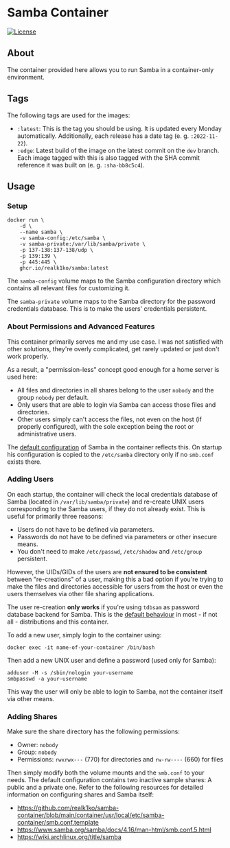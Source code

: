 # Samba Container

[![License](https://img.shields.io/github/license/realk1ko/samba-container.svg)](https://github.com/realk1ko/samba-container/blob/main/LICENSE)

## About

The container provided here allows you to run Samba in a container-only environment.

## Tags

The following tags are used for the images:

- `:latest`: This is the tag you should be using. It is updated every Monday automatically. Additionally, each release
  has a date tag (e. g. `:2022-11-22`).
- `:edge`: Latest build of the image on the latest commit on the `dev` branch. Each image tagged with this is also
  tagged with the SHA commit reference it was built on (e. g. `:sha-bb8c5c4`).

## Usage

### Setup

```
docker run \
    -d \
    --name samba \
    -v samba-config:/etc/samba \
    -v samba-private:/var/lib/samba/private \
    -p 137-138:137-138/udp \
    -p 139:139 \
    -p 445:445 \
    ghcr.io/realk1ko/samba:latest
```

The `samba-config` volume maps to the Samba configuration directory which contains all relevant files for
customizing it.

The `samba-private` volume maps to the Samba directory for the password credentials database. This is to make
the users' credentials persistent.

### About Permissions and Advanced Features

This container primarily serves me and my use case. I was not satisfied with other solutions, they're overly
complicated, get rarely updated or just don't work properly.

As a result, a "permission-less" concept good enough for a home server is used here:

- All files and directories in all shares belong to the user `nobody` and the group `nobody` per default.
- Only users that are able to login via Samba can access those files and directories.
- Other users simply can't access the files, not even on the host (if properly configured), with the sole exception
  being the root or administrative users.

The [default configuration](https://github.com/realk1ko/samba-container/blob/main/container/usr/local/etc/samba-container/smb.conf.template)
of Samba in the container reflects this. On startup his configuration is copied to the `/etc/samba` directory only if
no `smb.conf` exists there.

### Adding Users

On each startup, the container will check the local credentials database of Samba (located in `/var/lib/samba/private`)
and re-create UNIX users corresponding to the Samba users, if they do not already exist. This is useful for primarily
three reasons:

- Users do not have to be defined via parameters.
- Passwords do not have to be defined via parameters or other insecure means.
- You don't need to make `/etc/passwd`, `/etc/shadow` and `/etc/group` persistent.

However, the UIDs/GIDs of the users are **not ensured to be consistent** between "re-creations" of a user, making this a
bad option if you're trying to make the files and directories accessible for users from the host or even the users
themselves via other file sharing applications.

The user re-creation **only works** if you're using `tdbsam` as password database backend for Samba. This is
the [default behaviour](https://www.samba.org/samba/docs/4.16/man-html/smb.conf.5.html#idm7510) in most - if not all -
distributions and this container.

To add a new user, simply login to the container using:

```
docker exec -it name-of-your-container /bin/bash
```

Then add a new UNIX user and define a password (used only for Samba):

```
adduser -M -s /sbin/nologin your-username
smbpasswd -a your-username
```

This way the user will only be able to login to Samba, not the container itself via other means.

### Adding Shares

Make sure the share directory has the following permissions:

- Owner: `nobody`
- Group: `nobody`
- Permissions: `rwxrwx---` (770) for directories and `rw-rw----` (660) for files

Then simply modify both the volume mounts and the `smb.conf` to your needs. The default configuration contains two
inactive sample shares: A public and a private one. Refer to the following resources for detailed information on
configuring shares and Samba itself:

- https://github.com/realk1ko/samba-container/blob/main/container/usr/local/etc/samba-container/smb.conf.template
- https://www.samba.org/samba/docs/4.16/man-html/smb.conf.5.html
- https://wiki.archlinux.org/title/samba
